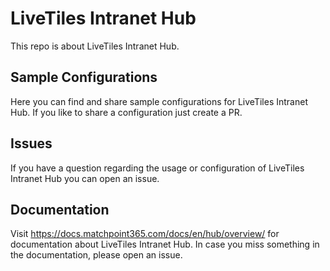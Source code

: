 # LiveTiles Intranet Hub
This repo is about LiveTiles Intranet Hub. 

## Sample Configurations
Here you can find and share sample configurations for LiveTiles Intranet Hub.
If you like to share a configuration just create a PR.

## Issues
If you have a question regarding the usage or configuration of LiveTiles Intranet Hub you can open an issue.

## Documentation
Visit https://docs.matchpoint365.com/docs/en/hub/overview/ for documentation about LiveTiles Intranet Hub.
In case you miss something in the documentation, please open an issue.
